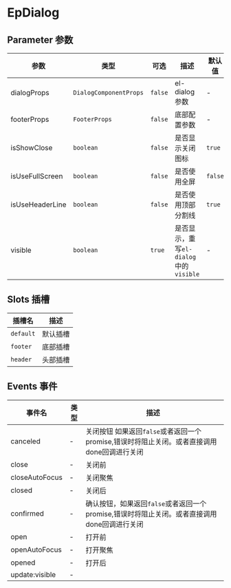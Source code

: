 # EpDialog
## Parameter 参数
| 参数 | 类型 | 可选 | 描述 | 默认值 |
| --- | --- | --- | --- | --- |
| dialogProps | `DialogComponentProps` | `false` | el-dialog参数 | -
| footerProps | `FooterProps` | `false` | 底部配置参数 | -
| isShowClose | `boolean` | `false` | 是否显示关闭图标 | `true`
| isUseFullScreen | `boolean` | `false` | 是否使用全屏 | `false`
| isUseHeaderLine | `boolean` | `false` | 是否使用顶部分割线 | `true`
| visible | `boolean` | `true` | 是否显示，重写`el-dialog`中的`visible` | -
## Slots 插槽
| 插槽名 | 描述 |
|  ---  | --- |
| `default` | 默认插槽 |
| `footer` | 底部插槽 |
| `header` | 头部插槽 |
## Events 事件
| 事件名 | 类型 |  描述 |
| --- | --- |  --- |
| canceled | - | 关闭按钮 如果返回`false`或者返回一个promise,错误时将阻止关闭。或者直接调用done回调进行关闭 |
| close | - | 关闭前 |
| closeAutoFocus | - | 关闭聚焦 |
| closed | - | 关闭后 |
| confirmed | - | 确认按钮，如果返回`false`或者返回一个promise,错误时将阻止关闭。或者直接调用done回调进行关闭 |
| open | - | 打开前 |
| openAutoFocus | - | 打开聚焦 |
| opened | - | 打开后 |
| update:visible | - |  |
